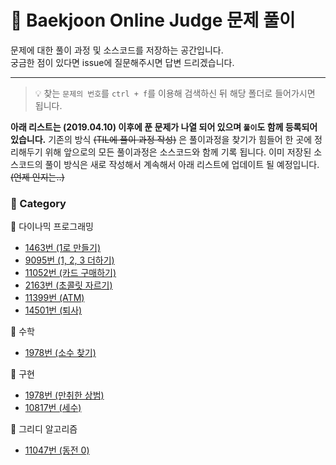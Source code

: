 # __:balloon: Baekjoon Online Judge 문제 풀이__

문제에 대한 풀이 과정 및 소스코드를 저장하는 공간입니다.  
궁금한 점이 있다면 issue에 질문해주시면 답변 드리겠습니다.
***

> :bulb: 찾는 `문제의 번호`를 `ctrl + f`를 이용해 검색하신 뒤 해당 폴더로 들어가시면 됩니다.


__아래 리스트는 (2019.04.10) 이후에 푼 문제가 나열 되어 있으며 `풀이`도 함께 등록되어 있습니다.__
기존의 방식 ~~(TIL에 풀이 과정 작성)~~ 은 풀이과정을 찾기가 힘들어 한 곳에 정리해두기 위해 앞으로의 모든 풀이과정은 소스코드와 함께 기록 됩니다. 이미 저장된 소스코드의 풀이 방식은 새로 작성해서 계속해서 아래 리스트에 업데이트 될 예정입니다.~~(언제 인지는..)~~

### __:file_folder: Category__
:pushpin: 다이나믹 프로그래밍
* [1463번 (1로 만들기)](https://github.com/seungrokoh/Beakjoon_OnlineJudge/tree/master/%231463)
* [9095번 (1, 2, 3 더하기)](https://github.com/seungrokoh/Beakjoon_OnlineJudge/tree/master/%239095)
* [11052번 (카드 구매하기)](https://github.com/seungrokoh/Beakjoon_OnlineJudge/tree/master/%2311052)
* [2163번 (초콜릿 자르기)](https://github.com/seungrokoh/Beakjoon_OnlineJudge/tree/master/%232163)
* [11399번 (ATM)](https://github.com/seungrokoh/Beakjoon_OnlineJudge/tree/master/%2311399)
* [14501번 (퇴사)](https://github.com/seungrokoh/Beakjoon_OnlineJudge/tree/master/%2314501)

:pushpin: 수학
* [1978번 (소수 찾기)](https://github.com/seungrokoh/Beakjoon_OnlineJudge/tree/master/%231978)

:pushpin: 구현
* [1978번 (만취한 상범)](https://github.com/seungrokoh/Beakjoon_OnlineJudge/tree/master/%236359)
* [10817번 (세수)](https://github.com/seungrokoh/Beakjoon_OnlineJudge/tree/master/%2310817)

:pushpin: 그리디 알고리즘
* [11047번 (동전 0)](https://github.com/seungrokoh/Beakjoon_OnlineJudge/tree/master/%2311047)
